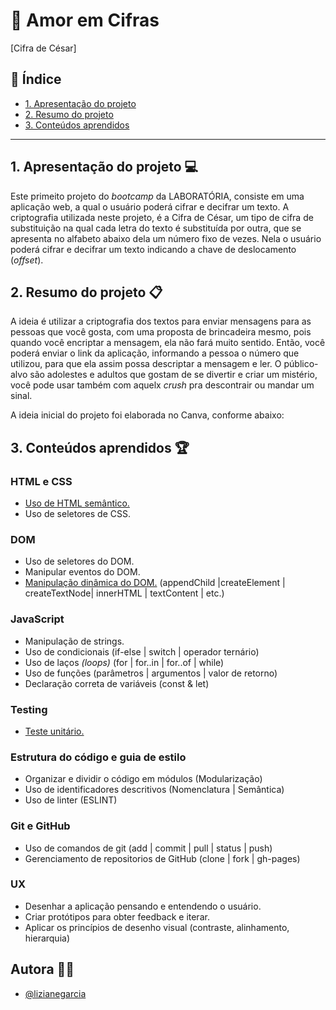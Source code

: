 # :yellow_heart: Amor em Cifras 
[Cifra de César]

## :round_pushpin: Índice

* [1. Apresentação do projeto](#1-apresentação-do-projeto)
* [2. Resumo do projeto](#2-resumo-do-projeto)
* [3. Conteúdos aprendidos](#3-conteúdos-aprendidos)

***

## 1. Apresentação do projeto :computer:

Este primeito projeto do _bootcamp_ da LABORATÓRIA, consiste em uma aplicação web,
a qual o usuário poderá cifrar e decifrar um texto.
A criptografia utilizada neste projeto, é a Cifra de César, um tipo de cifra de
substituição na qual cada letra do texto é substituída por outra, que se apresenta
no alfabeto abaixo dela um número fixo de vezes.
Nela o usuário poderá cifrar e decifrar um texto indicando a chave de deslocamento (_offset_).

## 2. Resumo do projeto :clipboard:

A ideia é utilizar a criptografia dos textos para enviar mensagens para as pessoas
que você gosta, com uma proposta de brincadeira mesmo, pois quando você encriptar a
mensagem, ela não fará muito sentido.
Então, você poderá enviar o link da aplicação, informando a pessoa o número que utilizou,
para que ela assim possa descriptar a mensagem e ler.
O público-alvo são adolestes e adultos que gostam de se divertir e criar um mistério,
você pode usar também com aquelx _crush_ pra descontrair ou mandar um sinal.

A ideia inicial do projeto foi elaborada no Canva, conforme abaixo:


## 3. Conteúdos aprendidos :trophy:

### HTML e CSS
- [Uso de HTML semântico.](https://developer.mozilla.org/pt-BR/docs/Glossario/Semantica#Sem%C3%A2ntica_em_HTML)
- Uso de seletores de CSS.

### DOM
- Uso de seletores do DOM.
- Manipular eventos do DOM.
- [Manipulação dinâmica do DOM.](https://developer.mozilla.org/pt-BR/docs/DOM/Referencia_do_DOM/Introdu%C3%A7%C3%A3o)
(appendChild |createElement | createTextNode| innerHTML | textContent | etc.)

### JavaScript
- Manipulação de strings.
- Uso de condicionais (if-else | switch | operador ternário)
- Uso de laços _(loops)_ (for | for..in | for..of | while)
- Uso de funções (parâmetros | argumentos | valor de retorno)
- Declaração correta de variáveis (const & let)

### Testing
- [Teste unitário.](https://jestjs.io/docs/pt-BR/getting-started)

### Estrutura do código e guia de estilo
- Organizar e dividir o código em módulos (Modularização)
- Uso de identificadores descritivos (Nomenclatura | Semântica)
- Uso de linter (ESLINT)

### Git e GitHub
- Uso de comandos de git (add | commit | pull | status | push)
- Gerenciamento de repositorios de GitHub (clone | fork | gh-pages)

### UX
- Desenhar a aplicação pensando e entendendo o usuário.
- Criar protótipos para obter feedback e iterar.
- Aplicar os princípios de desenho visual (contraste, alinhamento, hierarquia)


## Autora :woman_technologist:
- [@lizianegarcia](https://github.com/lizianegarcia)

